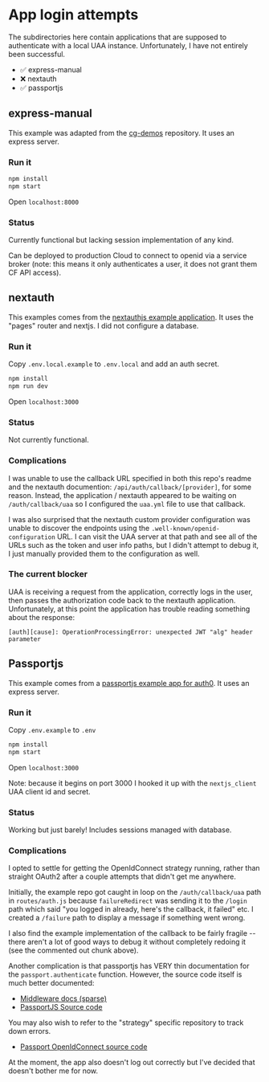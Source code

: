 # App login attempts

The subdirectories here contain applications that are supposed to authenticate with a local UAA instance. Unfortunately, I have not entirely been successful.

- :white_check_mark: express-manual
- :x: nextauth
- :white_check_mark: passportjs

## express-manual

This example was adapted from the [cg-demos](https://github.com/cloud-gov/cg-demos/tree/master/cg-identity) repository. It uses an express server.

### Run it

```bash
npm install
npm start
```

Open `localhost:8000`

### Status

Currently functional but lacking session implementation of any kind.

Can be deployed to production Cloud to connect to openid via a service broker (note: this means it only authenticates a user, it does not grant them CF API access).

## nextauth

This examples comes from the [nextauthjs example application](https://github.com/nextauthjs/next-auth-example). It uses the "pages" router and nextjs. I did not configure a database.

### Run it

Copy `.env.local.example` to `.env.local` and add an auth secret.

```bash
npm install
npm run dev
```

Open `localhost:3000`

### Status

Not currently functional.

### Complications

I was unable to use the callback URL specified in both this repo's readme and the nextauth documention: `/api/auth/callback/[provider]`, for some reason. Instead, the application / nextauth appeared to be waiting on `/auth/callback/uaa` so I configured the `uaa.yml` file to use that callback.

I was also surprised that the nextauth custom provider configuration was unable to discover the endpoints using the `.well-known/openid-configuration` URL. I can visit the UAA server at that path and see all of the URLs such as the token and user info paths, but I didn't attempt to debug it, I just manually provided them to the configuration as well.

### The current blocker

UAA is receiving a request from the application, correctly logs in the user, then passes the authorization code back to the nextauth application. Unfortunately, at this point the application has trouble reading something about the response:

```
[auth][cause]: OperationProcessingError: unexpected JWT "alg" header parameter
```

## Passportjs

This example comes from a [passportjs example app for auth0](https://github.com/passport/todos-express-auth0/tree/main). It uses an express server.

### Run it

Copy `.env.example` to `.env`

```bash
npm install
npm start
```

Open `localhost:3000`

Note: because it begins on port 3000 I hooked it up with the `nextjs_client` UAA client id and secret.

### Status

Working but just barely! Includes sessions managed with database.

### Complications

I opted to settle for getting the OpenIdConnect strategy running, rather than straight OAuth2 after a couple attempts that didn't get me anywhere.

Initially, the example repo got caught in loop on the `/auth/callback/uaa` path in `routes/auth.js` because `failureRedirect` was sending it to the `/login` path which said "you logged in already, here's the callback, it failed" etc.  I created a `/failure` path to display a message if something went wrong.

I also find the example implementation of the callback to be fairly fragile -- there aren't a lot of good ways to debug it without completely redoing it (see the commented out chunk above).

Another complication is that passportjs has VERY thin documentation for the `passport.authenticate` function. However, the source code itself is much better documented:

- [Middleware docs (sparse)](https://www.passportjs.org/concepts/authentication/middleware/)
- [PassportJS Source code](https://github.com/jaredhanson/passport/blob/master/lib/authenticator.js#L135)

You may also wish to refer to the "strategy" specific repository to track down errors.

- [Passport OpenIdConnect source code](https://github.com/jaredhanson/passport-openidconnect/blob/master/lib/strategy.js#L27)

At the moment, the app also doesn't log out correctly but I've decided that doesn't bother me for now.
